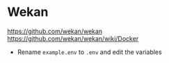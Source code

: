 # Wekan

https://github.com/wekan/wekan
https://github.com/wekan/wekan/wiki/Docker

- Rename `example.env` to `.env` and edit the variables